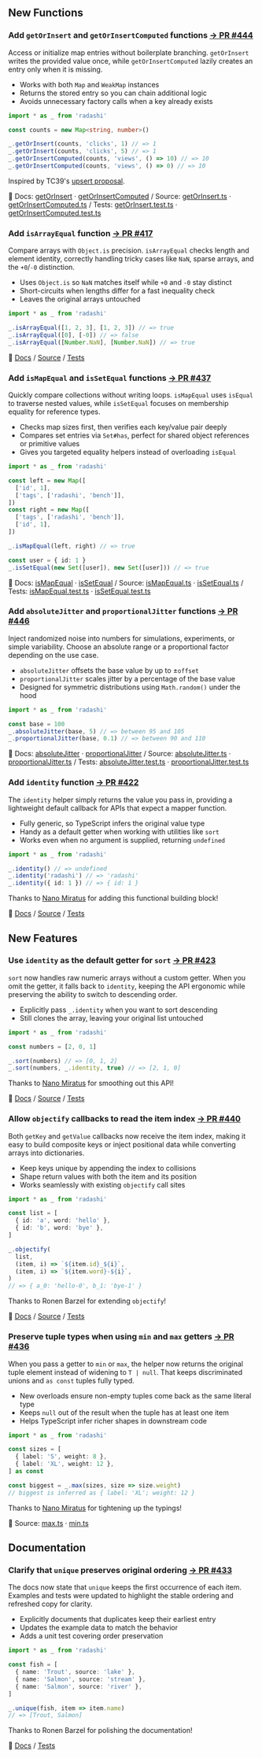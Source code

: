 ## New Functions

### Add `getOrInsert` and `getOrInsertComputed` functions [→ PR #444](https://github.com/radashi-org/radashi/pull/444)

Access or initialize map entries without boilerplate branching. `getOrInsert` writes the provided value once, while `getOrInsertComputed` lazily creates an entry only when it is missing.

- Works with both `Map` and `WeakMap` instances
- Returns the stored entry so you can chain additional logic
- Avoids unnecessary factory calls when a key already exists

```typescript
import * as _ from 'radashi'

const counts = new Map<string, number>()

_.getOrInsert(counts, 'clicks', 1) // => 1
_.getOrInsert(counts, 'clicks', 5) // => 1
_.getOrInsertComputed(counts, 'views', () => 10) // => 10
_.getOrInsertComputed(counts, 'views', () => 0) // => 10
```

Inspired by TC39's [upsert proposal](https://github.com/tc39/proposal-upsert).

🔗 Docs: [getOrInsert](https://radashi.js.org/reference/object/getOrInsert) · [getOrInsertComputed](https://radashi.js.org/reference/object/getOrInsertComputed) / Source: [getOrInsert.ts](https://github.com/radashi-org/radashi/blob/main/src/object/getOrInsert.ts) · [getOrInsertComputed.ts](https://github.com/radashi-org/radashi/blob/main/src/object/getOrInsertComputed.ts) / Tests: [getOrInsert.test.ts](https://github.com/radashi-org/radashi/blob/main/tests/object/getOrInsert.test.ts) · [getOrInsertComputed.test.ts](https://github.com/radashi-org/radashi/blob/main/tests/object/getOrInsertComputed.test.ts)

### Add `isArrayEqual` function [→ PR #417](https://github.com/radashi-org/radashi/pull/417)

Compare arrays with `Object.is` precision. `isArrayEqual` checks length and element identity, correctly handling tricky cases like `NaN`, sparse arrays, and the `+0`/`-0` distinction.

- Uses `Object.is` so `NaN` matches itself while `+0` and `-0` stay distinct
- Short-circuits when lengths differ for a fast inequality check
- Leaves the original arrays untouched

```typescript
import * as _ from 'radashi'

_.isArrayEqual([1, 2, 3], [1, 2, 3]) // => true
_.isArrayEqual([0], [-0]) // => false
_.isArrayEqual([Number.NaN], [Number.NaN]) // => true
```

🔗 [Docs](https://radashi.js.org/reference/array/isArrayEqual) / [Source](https://github.com/radashi-org/radashi/blob/main/src/array/isArrayEqual.ts) / [Tests](https://github.com/radashi-org/radashi/blob/main/tests/array/isArrayEqual.test.ts)

### Add `isMapEqual` and `isSetEqual` functions [→ PR #437](https://github.com/radashi-org/radashi/pull/437)

Quickly compare collections without writing loops. `isMapEqual` uses `isEqual` to traverse nested values, while `isSetEqual` focuses on membership equality for reference types.

- Checks map sizes first, then verifies each key/value pair deeply
- Compares set entries via `Set#has`, perfect for shared object references or primitive values
- Gives you targeted equality helpers instead of overloading `isEqual`

```typescript
import * as _ from 'radashi'

const left = new Map([
  ['id', 1],
  ['tags', ['radashi', 'bench']],
])
const right = new Map([
  ['tags', ['radashi', 'bench']],
  ['id', 1],
])

_.isMapEqual(left, right) // => true

const user = { id: 1 }
_.isSetEqual(new Set([user]), new Set([user])) // => true
```

🔗 Docs: [isMapEqual](https://radashi.js.org/reference/typed/isMapEqual) · [isSetEqual](https://radashi.js.org/reference/typed/isSetEqual) / Source: [isMapEqual.ts](https://github.com/radashi-org/radashi/blob/main/src/typed/isMapEqual.ts) · [isSetEqual.ts](https://github.com/radashi-org/radashi/blob/main/src/typed/isSetEqual.ts) / Tests: [isMapEqual.test.ts](https://github.com/radashi-org/radashi/blob/main/tests/typed/isMapEqual.test.ts) · [isSetEqual.test.ts](https://github.com/radashi-org/radashi/blob/main/tests/typed/isSetEqual.test.ts)

### Add `absoluteJitter` and `proportionalJitter` functions [→ PR #446](https://github.com/radashi-org/radashi/pull/446)

Inject randomized noise into numbers for simulations, experiments, or simple variability. Choose an absolute range or a proportional factor depending on the use case.

- `absoluteJitter` offsets the base value by up to ±`offset`
- `proportionalJitter` scales jitter by a percentage of the base value
- Designed for symmetric distributions using `Math.random()` under the hood

```typescript
import * as _ from 'radashi'

const base = 100
_.absoluteJitter(base, 5) // => between 95 and 105
_.proportionalJitter(base, 0.1) // => between 90 and 110
```

🔗 Docs: [absoluteJitter](https://radashi.js.org/reference/random/absoluteJitter) · [proportionalJitter](https://radashi.js.org/reference/random/proportionalJitter) / Source: [absoluteJitter.ts](https://github.com/radashi-org/radashi/blob/main/src/random/absoluteJitter.ts) · [proportionalJitter.ts](https://github.com/radashi-org/radashi/blob/main/src/random/proportionalJitter.ts) / Tests: [absoluteJitter.test.ts](https://github.com/radashi-org/radashi/blob/main/tests/random/absoluteJitter.test.ts) · [proportionalJitter.test.ts](https://github.com/radashi-org/radashi/blob/main/tests/random/proportionalJitter.test.ts)

### Add `identity` function [→ PR #422](https://github.com/radashi-org/radashi/pull/422)

The `identity` helper simply returns the value you pass in, providing a lightweight default callback for APIs that expect a mapper function.

- Fully generic, so TypeScript infers the original value type
- Handy as a default getter when working with utilities like `sort`
- Works even when no argument is supplied, returning `undefined`

```typescript
import * as _ from 'radashi'

_.identity() // => undefined
_.identity('radashi') // => 'radashi'
_.identity({ id: 1 }) // => { id: 1 }
```

Thanks to [Nano Miratus](https://github.com/nnmrts) for adding this functional building block!

🔗 [Docs](https://radashi.js.org/reference/function/identity) / [Source](https://github.com/radashi-org/radashi/blob/main/src/function/identity.ts) / [Tests](https://github.com/radashi-org/radashi/blob/main/tests/function/identity.test.ts)

## New Features

### Use `identity` as the default getter for `sort` [→ PR #423](https://github.com/radashi-org/radashi/pull/423)

`sort` now handles raw numeric arrays without a custom getter. When you omit the getter, it falls back to `identity`, keeping the API ergonomic while preserving the ability to switch to descending order.

- Explicitly pass `_.identity` when you want to sort descending
- Still clones the array, leaving your original list untouched

```typescript
import * as _ from 'radashi'

const numbers = [2, 0, 1]

_.sort(numbers) // => [0, 1, 2]
_.sort(numbers, _.identity, true) // => [2, 1, 0]
```

Thanks to [Nano Miratus](https://github.com/nnmrts) for smoothing out this API!

🔗 [Docs](https://radashi.js.org/reference/array/sort) / [Source](https://github.com/radashi-org/radashi/blob/main/src/array/sort.ts) / [Tests](https://github.com/radashi-org/radashi/blob/main/tests/array/sort.test.ts)

### Allow `objectify` callbacks to read the item index [→ PR #440](https://github.com/radashi-org/radashi/pull/440)

Both `getKey` and `getValue` callbacks now receive the item index, making it easy to build composite keys or inject positional data while converting arrays into dictionaries.

- Keep keys unique by appending the index to collisions
- Shape return values with both the item and its position
- Works seamlessly with existing `objectify` call sites

```typescript
import * as _ from 'radashi'

const list = [
  { id: 'a', word: 'hello' },
  { id: 'b', word: 'bye' },
]

_.objectify(
  list,
  (item, i) => `${item.id}_${i}`,
  (item, i) => `${item.word}-${i}`,
)
// => { a_0: 'hello-0', b_1: 'bye-1' }
```

Thanks to Ronen Barzel for extending `objectify`!

🔗 [Docs](https://radashi.js.org/reference/array/objectify) / [Source](https://github.com/radashi-org/radashi/blob/main/src/array/objectify.ts) / [Tests](https://github.com/radashi-org/radashi/blob/main/tests/array/objectify.test.ts)

### Preserve tuple types when using `min` and `max` getters [→ PR #436](https://github.com/radashi-org/radashi/pull/436)

When you pass a getter to `min` or `max`, the helper now returns the original tuple element instead of widening to `T | null`. That keeps discriminated unions and `as const` tuples fully typed.

- New overloads ensure non-empty tuples come back as the same literal type
- Keeps `null` out of the result when the tuple has at least one item
- Helps TypeScript infer richer shapes in downstream code

```typescript
import * as _ from 'radashi'

const sizes = [
  { label: 'S', weight: 8 },
  { label: 'XL', weight: 12 },
] as const

const biggest = _.max(sizes, size => size.weight)
// biggest is inferred as { label: 'XL'; weight: 12 }
```

Thanks to [Nano Miratus](https://github.com/nnmrts) for tightening up the typings!

🔗 Source: [max.ts](https://github.com/radashi-org/radashi/blob/main/src/number/max.ts) · [min.ts](https://github.com/radashi-org/radashi/blob/main/src/number/min.ts)

## Documentation

### Clarify that `unique` preserves original ordering [→ PR #433](https://github.com/radashi-org/radashi/pull/433)

The docs now state that `unique` keeps the first occurrence of each item. Examples and tests were updated to highlight the stable ordering and refreshed copy for clarity.

- Explicitly documents that duplicates keep their earliest entry
- Updates the example data to match the behavior
- Adds a unit test covering order preservation

```typescript
import * as _ from 'radashi'

const fish = [
  { name: 'Trout', source: 'lake' },
  { name: 'Salmon', source: 'stream' },
  { name: 'Salmon', source: 'river' },
]

_.unique(fish, item => item.name)
// => [Trout, Salmon]
```

Thanks to Ronen Barzel for polishing the documentation!

🔗 [Docs](https://radashi.js.org/reference/array/unique) / [Tests](https://github.com/radashi-org/radashi/blob/main/tests/array/unique.test.ts)
